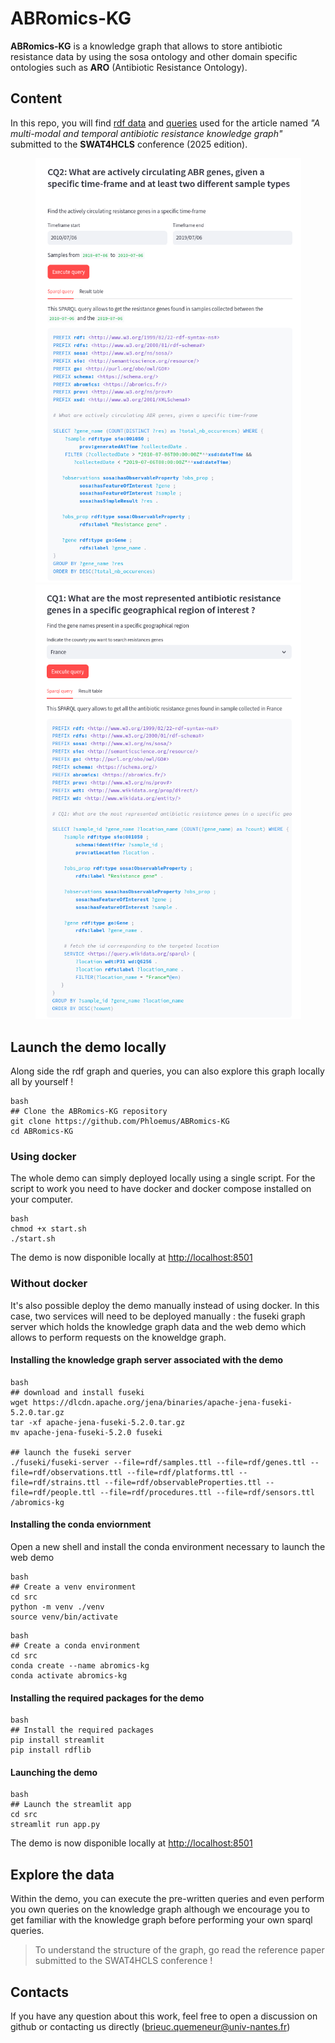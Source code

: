 # ABRomics-KG

**ABRomics-KG** is a knowledge graph that allows to store antibiotic resistance data by using the sosa ontology 
and other domain specific ontologies such as **ARO** (Antibiotic Resistance Ontology).

## Content

In this repo, you will find [rdf data](https://github.com/Phloemus/ABRomics-KG/tree/main/rdf) and [queries](https://github.com/Phloemus/ABRomics-KG/tree/main/queries) used for the article named *"A multi-modal and temporal antibiotic resistance knowledge graph"* submitted to the **SWAT4HCLS** conference (2025 edition).

<p align="center">
    <img src="https://raw.githubusercontent.com/Phloemus/ABRomics-KG/main/assets/cq1.png" alt="" width="425" />
    <img src="https://raw.githubusercontent.com/Phloemus/ABRomics-KG/main/assets/cq2.png" alt="" width="425" />
</p>

## Launch the demo locally

Along side the rdf graph and queries, you can also explore this graph locally all by yourself !

```
bash
## Clone the ABRomics-KG repository
git clone https://github.com/Phloemus/ABRomics-KG
cd ABRomics-KG
```

### Using docker

The whole demo can simply deployed locally using a single script. For the script to work you need to have docker and docker compose installed on your computer.

```
bash
chmod +x start.sh
./start.sh
```

The demo is now disponible locally at [http://localhost:8501](http://localhost:8501)

### Without docker

It's also possible deploy the demo manually instead of using docker. In this case, two services will need to be deployed manually : the fuseki graph server which holds the 
knowledge graph data and the web demo which allows to perform requests on the knoweldge graph. 

#### Installing the knowledge graph server associated with the demo

```
bash
## download and install fuseki
wget https://dlcdn.apache.org/jena/binaries/apache-jena-fuseki-5.2.0.tar.gz
tar -xf apache-jena-fuseki-5.2.0.tar.gz
mv apache-jena-fuseki-5.2.0 fuseki

## launch the fuseki server
./fuseki/fuseki-server --file=rdf/samples.ttl --file=rdf/genes.ttl --file=rdf/observations.ttl --file=rdf/platforms.ttl --file=rdf/strains.ttl --file=rdf/observableProperties.ttl --file=rdf/people.ttl --file=rdf/procedures.ttl --file=rdf/sensors.ttl /abromics-kg
```

#### Installing the conda enviornment

Open a new shell and install the conda environment necessary to launch the web demo

```
bash
## Create a venv environment
cd src
python -m venv ./venv
source venv/bin/activate
```

```
bash
## Create a conda environment
cd src
conda create --name abromics-kg
conda activate abromics-kg
```

#### Installing the required packages for the demo

```
bash
## Install the required packages
pip install streamlit
pip install rdflib
```

#### Launching the demo

```
bash
## Launch the streamlit app
cd src
streamlit run app.py
```

The demo is now disponible locally at [http://localhost:8501](http://localhost:8501)

## Explore the data

Within the demo, you can execute the pre-written queries and even perform you own queries on the knowledge
graph although we encourage you to get familiar with the knowledge graph before performing your own sparql
queries. 

> To understand the structure of the graph, go read the reference paper submitted to the SWAT4HCLS conference !

## Contacts

If you have any question about this work, feel free to open a discussion on github or contacting us directly 
(brieuc.quemeneur@univ-nantes.fr)

